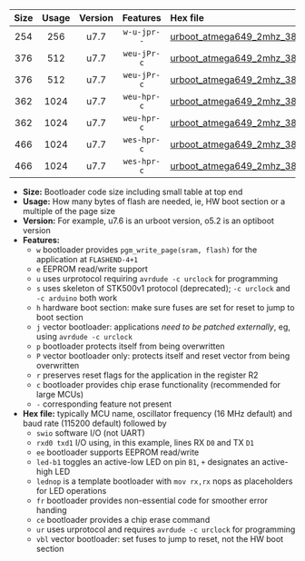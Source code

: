 |Size|Usage|Version|Features|Hex file|
|:-:|:-:|:-:|:-:|:--|
|254|256|u7.7|`w-u-jpr--`|[urboot_atmega649_2mhz_38400bps_swio_rxe0_txe1_ur_vbl.hex](https://raw.githubusercontent.com/stefanrueger/urboot.hex/main/mcus/atmega649/fcpu_2mhz/38400_bps/urboot_atmega649_2mhz_38400bps_swio_rxe0_txe1_ur_vbl.hex)|
|376|512|u7.7|`weu-jPr-c`|[urboot_atmega649_2mhz_38400bps_swio_rxe0_txe1_ee_led+b5_fr_ce_ur_vbl.hex](https://raw.githubusercontent.com/stefanrueger/urboot.hex/main/mcus/atmega649/fcpu_2mhz/38400_bps/urboot_atmega649_2mhz_38400bps_swio_rxe0_txe1_ee_led+b5_fr_ce_ur_vbl.hex)|
|376|512|u7.7|`weu-jPr-c`|[urboot_atmega649_2mhz_38400bps_swio_rxe0_txe1_ee_lednop_fr_ce_ur_vbl.hex](https://raw.githubusercontent.com/stefanrueger/urboot.hex/main/mcus/atmega649/fcpu_2mhz/38400_bps/urboot_atmega649_2mhz_38400bps_swio_rxe0_txe1_ee_lednop_fr_ce_ur_vbl.hex)|
|362|1024|u7.7|`weu-hpr-c`|[urboot_atmega649_2mhz_38400bps_swio_rxe0_txe1_ee_led+b5_fr_ce_ur.hex](https://raw.githubusercontent.com/stefanrueger/urboot.hex/main/mcus/atmega649/fcpu_2mhz/38400_bps/urboot_atmega649_2mhz_38400bps_swio_rxe0_txe1_ee_led+b5_fr_ce_ur.hex)|
|362|1024|u7.7|`weu-hpr-c`|[urboot_atmega649_2mhz_38400bps_swio_rxe0_txe1_ee_lednop_fr_ce_ur.hex](https://raw.githubusercontent.com/stefanrueger/urboot.hex/main/mcus/atmega649/fcpu_2mhz/38400_bps/urboot_atmega649_2mhz_38400bps_swio_rxe0_txe1_ee_lednop_fr_ce_ur.hex)|
|466|1024|u7.7|`wes-hpr-c`|[urboot_atmega649_2mhz_38400bps_swio_rxe0_txe1_ee_led+b5_fr_ce.hex](https://raw.githubusercontent.com/stefanrueger/urboot.hex/main/mcus/atmega649/fcpu_2mhz/38400_bps/urboot_atmega649_2mhz_38400bps_swio_rxe0_txe1_ee_led+b5_fr_ce.hex)|
|466|1024|u7.7|`wes-hpr-c`|[urboot_atmega649_2mhz_38400bps_swio_rxe0_txe1_ee_lednop_fr_ce.hex](https://raw.githubusercontent.com/stefanrueger/urboot.hex/main/mcus/atmega649/fcpu_2mhz/38400_bps/urboot_atmega649_2mhz_38400bps_swio_rxe0_txe1_ee_lednop_fr_ce.hex)|

- **Size:** Bootloader code size including small table at top end
- **Usage:** How many bytes of flash are needed, ie, HW boot section or a multiple of the page size
- **Version:** For example, u7.6 is an urboot version, o5.2 is an optiboot version
- **Features:**
  + `w` bootloader provides `pgm_write_page(sram, flash)` for the application at `FLASHEND-4+1`
  + `e` EEPROM read/write support
  + `u` uses urprotocol requiring `avrdude -c urclock` for programming
  + `s` uses skeleton of STK500v1 protocol (deprecated); `-c urclock` and `-c arduino` both work
  + `h` hardware boot section: make sure fuses are set for reset to jump to boot section
  + `j` vector bootloader: applications *need to be patched externally*, eg, using `avrdude -c urclock`
  + `p` bootloader protects itself from being overwritten
  + `P` vector bootloader only: protects itself and reset vector from being overwritten
  + `r` preserves reset flags for the application in the register R2
  + `c` bootloader provides chip erase functionality (recommended for large MCUs)
  + `-` corresponding feature not present
- **Hex file:** typically MCU name, oscillator frequency (16 MHz default) and baud rate (115200 default) followed by
  + `swio` software I/O (not UART)
  + `rxd0 txd1` I/O using, in this example, lines RX `D0` and TX `D1`
  + `ee` bootloader supports EEPROM read/write
  + `led-b1` toggles an active-low LED on pin `B1`, `+` designates an active-high LED
  + `lednop` is a template bootloader with `mov rx,rx` nops as placeholders for LED operations
  + `fr` bootloader provides non-essential code for smoother error handing
  + `ce` bootloader provides a chip erase command
  + `ur` uses urprotocol and requires `avrdude -c urclock` for programming
  + `vbl` vector bootloader: set fuses to jump to reset, not the HW boot section
